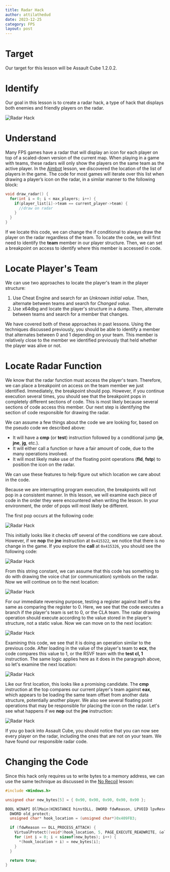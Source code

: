 ```yaml
---
title: Radar Hack
author: attilathedud
date: 2023-12-25
category: FPS
layout: post
---
```


# Target

Our target for this lesson will be Assault Cube 1.2.0.2.

# Identify

Our goal in this lesson is to create a radar hack, a type of hack that
displays both enemies and friendly players on the radar.

![Radar Hack](/assets/images/5/8/radar1.png)

# Understand

Many FPS games have a radar that will display an icon for each player on
top of a scaled-down version of the current map. When playing in a game
with teams, these radars will only show the players on the same team as
the active player. In the [Aimbot](/pages/5/06/) lesson, we
discovered the location of the list of players in the game. The code for
most games will iterate over this list when drawing a player’s icon on the
radar, in a similar manner to the following block:

```c++
void draw_radar() {
  for(int i = 0; i < max_players; i++) {
    if(player_list[i]->team == current_player->team) {
      //draw on radar
    }
  }        
}
```

If we locate this code, we can change the if conditional to always draw
the player on the radar regardless of the team. To locate the code, we
will first need to identify the **team** member in our player
structure. Then, we can set a breakpoint on access to identify where this
member is accessed in code.

# Locate Player's Team

We can use two approaches to locate the player's team in the player
structure:

1. Use Cheat Engine and search for an *Unknown initial value*. Then,
alternate between teams and search for *Changed value*.
1. Use x64dbg and locate the player's structure in a dump. Then, alternate
between teams and search for a member that changes.

We have covered both of these approaches in past lessons. Using the
techniques discussed previously, you should be able to identify a member
that alternates between 0 and 1 depending on your team. This member is
relatively close to the member we identified previously that held whether
the player was alive or not.

# Locate Radar Function

We know that the radar function must access the player's team. Therefore,
we can place a breakpoint on access on the team member we just identified.
Immediately, the breakpoint should pop. However, if you continue execution
several times, you should see that the breakpoint pops in completely
different sections of code. This is most likely because several sections
of code access this member. Our next step is identifying the section of
code responsible for drawing the radar.

We can assume a few things about the code we are looking for, based on the
pseudo code we described above:

- It will have a **cmp** (or **test**)
instruction followed by a conditional jump (**je**,
**jne**, **jg**, etc.).
- It will either call a function or have a fair amount of code, due to the
many operations involved.
- It will most likely make use of the floating point operations
(**fld**, **fstp**) to position the icon on
the radar.

We can use these features to help figure out which location we care about
in the code.

Because we are interrupting program execution, the breakpoints will not
pop in a consistent manner. In this lesson, we will examine each piece of
code in the order they were encountered when writing the lesson. In your
environment, the order of pops will most likely be different.

The first pop occurs at the following code:

![Radar Hack](/assets/images/5/8/radar2.png)

This initially looks like it checks off several of the conditions we care
about. However, if we **nop** the
**jne** instruction at `0x415322`, we notice that
there is no change in the game. If you explore the
**call** at `0x415326`, you should see the
following code:

![Radar Hack](/assets/images/5/8/radar3.png)

From this string constant, we can assume that this code has something to
do with drawing the voice chat (or communication) symbols on the radar.
Now we will continue on to the next location:

![Radar Hack](/assets/images/5/8/radar4.png)

For our immediate reversing purpose, testing a register against itself is
the same as comparing the register to 0. Here, we see that the code
executes a branch if the player's team is set to 0, or the CLA team. The
radar drawing operation should execute according to the value stored in
the player's structure, not a static value. Now we can move on to the next
location:

![Radar Hack](/assets/images/5/8/radar5.png)

Examining this code, we see that it is doing an operation similar to the
previous code. After loading in the value of the player's team to
**ecx**, the code compares this value to 1, or the RSVF team
with the **test cl, 1** instruction. The same logic applies
here as it does in the paragraph above, so let's examine the next
location:

![Radar Hack](/assets/images/5/8/radar6.png)

Like our first location, this looks like a promising candidate. The
**cmp** instruction at the top compares our current player's
team against **eax**, which appears to be loading the same
team offset from another data structure, potentially another player. We
also see several floating point operations that may be responsible for
placing the icon on the radar. Let's see what happens if we
**nop** out the **jne** instruction:

![Radar Hack](/assets/images/5/8/radar7.png)

If you go back into Assault Cube, you should notice that you can now see
every player on the radar, including the ones that are not on your team.
We have found our responsible radar code.

# Changing the Code

Since this hack only requires us to write bytes to a memory address, we
can use the same technique as discussed in the [No Recoil](/pages/5/07/) lesson:

```c++
#include <Windows.h>

unsigned char new_bytes[5] = { 0x90, 0x90, 0x90, 0x90, 0x90 };

BOOL WINAPI DllMain(HINSTANCE hinstDLL, DWORD fdwReason, LPVOID lpvReserved) {
  DWORD old_protect;
  unsigned char* hook_location = (unsigned char*)0x409FB3;

  if (fdwReason == DLL_PROCESS_ATTACH) {
    VirtualProtect((void*)hook_location, 5, PAGE_EXECUTE_READWRITE, &old_protect);
    for (int i = 0; i < sizeof(new_bytes); i++) {
      *(hook_location + i) = new_bytes[i];
    }
  }

  return true;
}
```

&nbsp;

